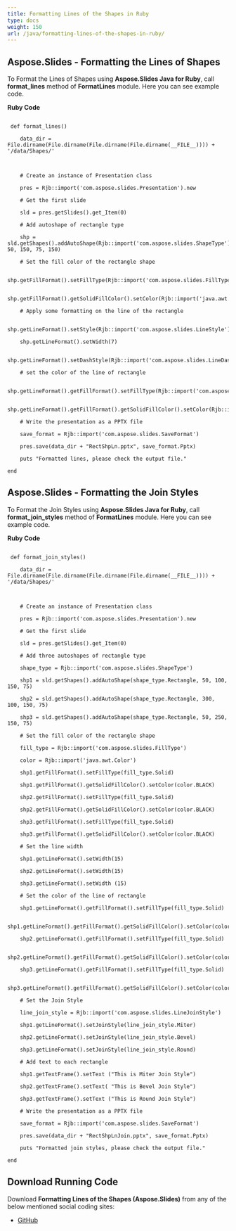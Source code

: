 ```yaml
---
title: Formatting Lines of the Shapes in Ruby
type: docs
weight: 150
url: /java/formatting-lines-of-the-shapes-in-ruby/
---
```


## **Aspose.Slides - Formatting the Lines of Shapes**
To Format the Lines of Shapes using **Aspose.Slides Java for Ruby**, call **format_lines** method of **FormatLines** module. Here you can see example code.

**Ruby Code**

```

 def format_lines()

    data_dir = File.dirname(File.dirname(File.dirname(File.dirname(__FILE__)))) + '/data/Shapes/'



    # Create an instance of Presentation class

    pres = Rjb::import('com.aspose.slides.Presentation').new

    # Get the first slide

    sld = pres.getSlides().get_Item(0)

    # Add autoshape of rectangle type

    shp = sld.getShapes().addAutoShape(Rjb::import('com.aspose.slides.ShapeType').Rectangle, 50, 150, 75, 150)

    # Set the fill color of the rectangle shape

    shp.getFillFormat().setFillType(Rjb::import('com.aspose.slides.FillType').Solid)

    shp.getFillFormat().getSolidFillColor().setColor(Rjb::import('java.awt.Color').WHITE)

    # Apply some formatting on the line of the rectangle

    shp.getLineFormat().setStyle(Rjb::import('com.aspose.slides.LineStyle').ThickThin)

    shp.getLineFormat().setWidth(7)

    shp.getLineFormat().setDashStyle(Rjb::import('com.aspose.slides.LineDashStyle').Dash)

    # set the color of the line of rectangle

    shp.getLineFormat().getFillFormat().setFillType(Rjb::import('com.aspose.slides.FillType').Solid)

    shp.getLineFormat().getFillFormat().getSolidFillColor().setColor(Rjb::import('java.awt.Color').BLUE)

    # Write the presentation as a PPTX file

    save_format = Rjb::import('com.aspose.slides.SaveFormat')

    pres.save(data_dir + "RectShpLn.pptx", save_format.Pptx)

    puts "Formatted lines, please check the output file."

end

```
## **Aspose.Slides - Formatting the Join Styles**
To Format the Join Styles using **Aspose.Slides Java for Ruby**, call **format_join_styles** method of **FormatLines** module. Here you can see example code.

**Ruby Code**

```

 def format_join_styles()

    data_dir = File.dirname(File.dirname(File.dirname(File.dirname(__FILE__)))) + '/data/Shapes/'



    # Create an instance of Presentation class

    pres = Rjb::import('com.aspose.slides.Presentation').new

    # Get the first slide

    sld = pres.getSlides().get_Item(0)

    # Add three autoshapes of rectangle type

    shape_type = Rjb::import('com.aspose.slides.ShapeType')

    shp1 = sld.getShapes().addAutoShape(shape_type.Rectangle, 50, 100, 150, 75)

    shp2 = sld.getShapes().addAutoShape(shape_type.Rectangle, 300, 100, 150, 75)

    shp3 = sld.getShapes().addAutoShape(shape_type.Rectangle, 50, 250, 150, 75)

    # Set the fill color of the rectangle shape

    fill_type = Rjb::import('com.aspose.slides.FillType')

    color = Rjb::import('java.awt.Color')

    shp1.getFillFormat().setFillType(fill_type.Solid)

    shp1.getFillFormat().getSolidFillColor().setColor(color.BLACK)

    shp2.getFillFormat().setFillType(fill_type.Solid)

    shp2.getFillFormat().getSolidFillColor().setColor(color.BLACK)

    shp3.getFillFormat().setFillType(fill_type.Solid)

    shp3.getFillFormat().getSolidFillColor().setColor(color.BLACK)

    # Set the line width

    shp1.getLineFormat().setWidth(15)

    shp2.getLineFormat().setWidth(15)

    shp3.getLineFormat().setWidth (15)

    # Set the color of the line of rectangle

    shp1.getLineFormat().getFillFormat().setFillType(fill_type.Solid)

    shp1.getLineFormat().getFillFormat().getSolidFillColor().setColor(color.BLUE)

    shp2.getLineFormat().getFillFormat().setFillType(fill_type.Solid)

    shp2.getLineFormat().getFillFormat().getSolidFillColor().setColor(color.BLUE)

    shp3.getLineFormat().getFillFormat().setFillType(fill_type.Solid)

    shp3.getLineFormat().getFillFormat().getSolidFillColor().setColor(color.BLUE)

    # Set the Join Style

    line_join_style = Rjb::import('com.aspose.slides.LineJoinStyle')

    shp1.getLineFormat().setJoinStyle(line_join_style.Miter)

    shp2.getLineFormat().setJoinStyle(line_join_style.Bevel)

    shp3.getLineFormat().setJoinStyle(line_join_style.Round)

    # Add text to each rectangle

    shp1.getTextFrame().setText ("This is Miter Join Style")

    shp2.getTextFrame().setText( "This is Bevel Join Style")

    shp3.getTextFrame().setText ("This is Round Join Style")

    # Write the presentation as a PPTX file

    save_format = Rjb::import('com.aspose.slides.SaveFormat')

    pres.save(data_dir + "RectShpLnJoin.pptx", save_format.Pptx)

    puts "Formatted join styles, please check the output file."

end

```
## **Download Running Code**
Download **Formatting Lines of the Shapes (Aspose.Slides)** from any of the below mentioned social coding sites:

- [GitHub](https://github.com/aspose-slides/Aspose.Slides-for-Java/blob/master/Plugins/Aspose_Slides_Java_for_Ruby/lib/asposeslidesjava/Shapes/formatlines.rb)
